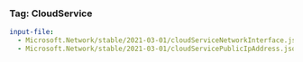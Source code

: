 ### Tag: CloudService
```yaml $(tag) == 'package-2021-03-01'
input-file:
  - Microsoft.Network/stable/2021-03-01/cloudServiceNetworkInterface.json
  - Microsoft.Network/stable/2021-03-01/cloudServicePublicIpAddress.json
```